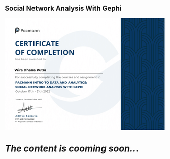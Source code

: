 ## Social Network Analysis With Gephi
![sertificate](/img/sna-sertificate.png)

# **_The content is cooming soon..._**
